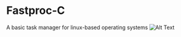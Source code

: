 # Fastproc-C
A basic task manager for linux-based operating systems
![Alt Text](https://media.giphy.com/media/vFKqnCdLPNOKc/giphy.gif])
